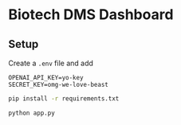 # Biotech DMS Dashboard

## Setup

Create a `.env` file and add 

```
OPENAI_API_KEY=yo-key
SECRET_KEY=omg-we-love-beast
```

```bash
pip install -r requirements.txt

python app.py
```

